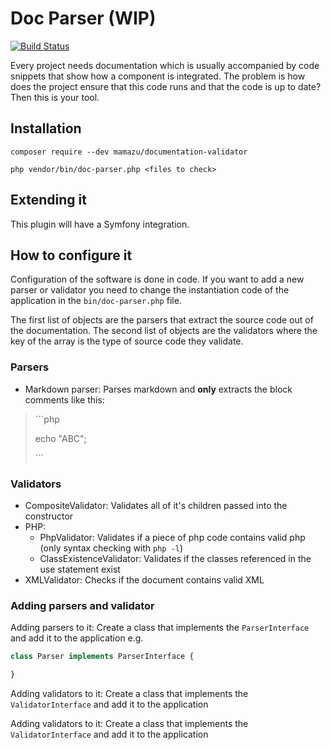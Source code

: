 # Doc Parser (WIP)
[![Build Status](https://travis-ci.org/mamazu/documentation-parser.svg?branch=master)](https://travis-ci.org/mamazu/documentation-parser)

Every project needs documentation which is usually accompanied by code snippets that show how a component is integrated. The problem is how does the project ensure that this code runs and that the code is up to date? Then this is your tool.

## Installation
`composer require --dev mamazu/documentation-validator`

`php vendor/bin/doc-parser.php <files to check>`

## Extending it
This plugin will have a Symfony integration.

## How to configure it
Configuration of the software is done in code. If you want to add a new parser or validator you need to change the instantiation code of the application in the `bin/doc-parser.php` file.

The first list of objects are the parsers that extract the source code out of the documentation. The second list of objects are the validators where the key of the array is the type of source code they validate.

### Parsers
* Markdown parser: Parses markdown and **only** extracts the block comments like this:
> \```php
>
>echo "ABC";
>
>\```

### Validators
* CompositeValidator: Validates all of it's children passed into the constructor
* PHP:
    * PhpValidator: Validates if a piece of php code contains valid php (only syntax checking with `php -l`)
    * ClassExistenceValidator: Validates if the classes referenced in the use statement exist
* XMLValidator: Checks if the document contains valid XML

### Adding parsers and validator
Adding parsers to it: Create a class that implements the `ParserInterface` and add it to the application e.g.
```php
class Parser implements ParserInterface {

}
```

Adding validators to it: Create a class that implements the `ValidatorInterface` and add it to the application

Adding validators to it: Create a class that implements the `ValidatorInterface` and add it to the application
